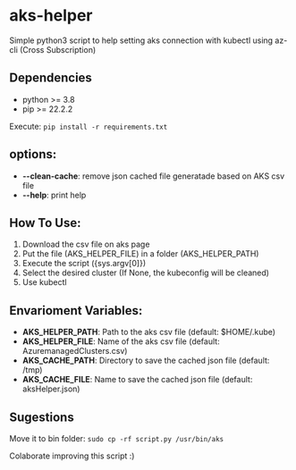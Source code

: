 # aks-helper
Simple python3 script to help setting aks connection with kubectl using az-cli (Cross Subscription)

## Dependencies
- python >= 3.8
- pip >= 22.2.2

Execute:
```pip install -r requirements.txt``` 

## options:
- **--clean-cache**: remove json cached file generatade based on AKS csv file
- **--help**: print help

## How To Use:
1. Download the csv file on aks page
2. Put the file (AKS_HELPER_FILE) in a folder (AKS_HELPER_PATH)
3. Execute the script ({sys.argv[0]})
4. Select the desired cluster (If None, the kubeconfig will be cleaned)
5. Use kubectl

## Envarioment Variables:
- **AKS_HELPER_PATH**: Path to the aks csv file (default: $HOME/.kube)
- **AKS_HELPER_FILE**: Name of the aks csv file (default: AzuremanagedClusters.csv)
- **AKS_CACHE_PATH**:  Directory to save the cached json file (default: /tmp)
- **AKS_CACHE_FILE**: Name to save the cached json file (default: aksHelper.json)

## Sugestions

Move it to bin folder:
```sudo cp -rf script.py /usr/bin/aks```

Colaborate improving this script :)
